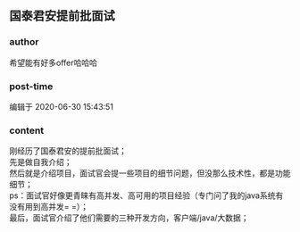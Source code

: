 ## 国泰君安提前批面试
### author 
希望能有好多offer哈哈哈
### post-time 

编辑于  2020-06-30 15:43:51
### content 
<div class="post-topic-des nc-post-content">
 <div>
  刚经历了国泰君安的提前批面试；
 </div>
 <div>
  先是做自我介绍；
 </div>
 <div>
  然后就是介绍项目，面试官会提一些项目的细节问题，但没那么技术性，都是功能细节；
 </div>
 <div>
  ps：面试官好像更青睐有高并发、高可用的项目经验（专门问了我的java系统有没有用到高并发= =）；
 </div>
 <div>
  最后，面试官介绍了他们需要的三种开发方向，客户端/java/大数据；
 </div>
 <div>
  <br/>
 </div>
</div>
